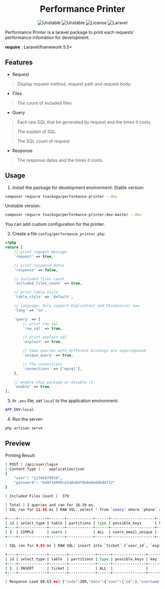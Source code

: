 <h1 align="center">Performance Printer</h1>

<p align="center">
<a link="https://packagist.org/packages/tsaikoga/performance-printer" style="text-decoration:none;">
  <img src="https://img.shields.io/badge/stable-v1.0.1-brightgreen" alt="Unstable">
</a>
<a link="https://packagist.org/packages/tsaikoga/performance-printer" style="text-decoration:none;">
  <img src="https://img.shields.io/badge/unstable-dev--master-blue" alt="Unstable">
</a>
<a link="https://packagist.org/packages/tsaikoga/performance-printer" style="text-decoration:none;">
  <img src="https://img.shields.io/badge/license-MIT-orange.svg" alt="License">
</a>
<a link="https://packagist.org/packages/tsaikoga/performance-printer" style="text-decoration:none;">
  <img src="https://img.shields.io/badge/laravel-5.5%2B-green" alt="Laravel">
</a>
</p>

Performance Printer is a laravel package to print each requests' performance infomation for development.


**require** : Laravel/framework 5.5+

## Features
- Request
> Display request method, request path and request body.
- Files
> The count of included files
- Query
> Each raw SQL that be generated by request and the times it costs.
>
> The explain of SQL
>
> The SQL count of request
- Response
> The response datas and the times it costs.

## Usage
1. Install the package for development environment:
Stable version:
```bash
composer require tsaikoga/performance-printer --dev
```
Unstable version:
```bash
composer require tsaikoga/performance-printer:dev-master --dev
```

You can add custom configuration for the printer.

2. Create a file `config/performance_printer.php`:
```php
<?php
return [
    // print request message
    'request' => true,

    // print response datas
    'response' => false,

    // included files count
    'included_files_count' => true,

    // print table Style
    'table_style' => 'default',

    // language: Only support English(en) and Chinese(cn) now
    'lang' => 'cn',

    'query' => [
        // print raw sql
        'raw_sql' => true,

        // print explain sql
        'explain' => true,

        // Same queries with different bindings are superimposed
        'unique_query' => true,

        // The connections
        'connections' => ['mysql'],
    ],

    // enable this package or disable it
    'enable' => true,
];
```

3. In `.env` file, set `local` to the application environment:
```bash
APP_ENV=local
```

4. Run the server:
```bash
php artisan serve
```

## Preview
Printing Result:
```bash
[ POST ] /api/user/login
[ Content-Type ] :  application/json
{
	"user": "12345678910",
	"password": "b49f16999ce2a0a0df9b6e0e66bd4f32"
}

[ Included Files Count ]  379

[ Total ] 2 queries and ran for 16.39 ms.
[ SQL ran for 11.56 ms ] RAW SQL: select * from `users` where `phone` = "12345678910" or `email` = "12345678910" limit 1

+----+-------------+-------+------------+------+--------------------+-----+---------+-----+------+----------+-------------+
| id | select_type | table | partitions | type | possible_keys      | key | key_len | ref | rows | filtered | Extra       |
+----+-------------+-------+------------+------+--------------------+-----+---------+-----+------+----------+-------------+
| 1  | SIMPLE      | users |            | ALL  | users_email_unique |     |         |     | 1770 | 19       | Using where |
+----+-------------+-------+------------+------+--------------------+-----+---------+-----+------+----------+-------------+

[ SQL ran for 4.83 ms ] RAW SQL: insert into `ticket` (`user_id`, `expire_time`, `ticket`, `updated_at`, `created_at`) values (1, "2020-06-08 17:20:39", "08c14bace9bdfd9dbe3558adba463d1f198", "2020-06-01 17:20:39", "2020-06-01 17:20:39")

+----+-------------+--------+------------+------+---------------+-----+---------+-----+------+----------+-------+
| id | select_type | table  | partitions | type | possible_keys | key | key_len | ref | rows | filtered | Extra |
+----+-------------+--------+------------+------+---------------+-----+---------+-----+------+----------+-------+
| 1  | INSERT      | ticket |            | ALL  |               |     |         |     |      |          |       |
+----+-------------+--------+------------+------+---------------+-----+---------+-----+------+----------+-------+

[ Response Load 88.63 ms] {"code":200,"data":{"user":{"id":1,"username":"koga","phone":"12345678910","email":"koga@gmail.com","created_at":"2020-06-01 14:45:09","updated_at":"2019-06-01 14:45:09","loginname":"koga","from":"api","regip":null,"regdate":null,"ticket":"08c14bace9bdfd9dbe3558adba463d1f198"}},"msg":"\u767b\u5f55\u6210\u529f\uff01"}
```
